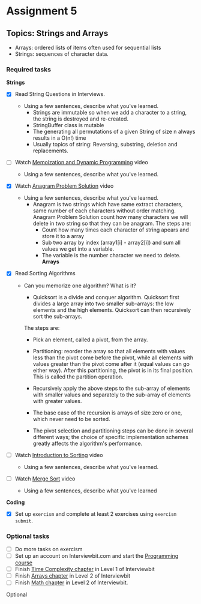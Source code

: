 # Assignment 5

## Topics: Strings and Arrays

* Arrays: ordered lists of items often used for sequential lists
* Strings: sequences of character data.

### Required tasks

**Strings**

- [x] Read String Questions in Interviews.
  - Using a few sentences, describe what you've learned.
    - Strings are immutable so when we add a character to a string, the string is destroyed and re-created.
    - StringBuffer class is mutable
    - The generating all permutations of a given String of size n always results in a O(n!) time
    - Usually topics of string: Reversing, substring, deletion and replacements.
- [ ] Watch [Memoization and Dynamic Programming](https://www.youtube.com/watch?v=P8Xa2BitN3I) video
  - Using a few sentences, describe what you've learned.
- [x] Watch [Anagram Problem Solution](https://www.youtube.com/watch?v=3MwRGPPB4tw) video
  - Using a few sentences, describe what you've learned.
    - Anagram is two strings which have same extract characters, same number of each characters without order matching. Anagram Problem Solution count how many characters we will delete in two string so that they can be anagram.
    The steps are:  
      + Count how many times each character of string apears and store it to a array
      + Sub two array by index (array1[i] - array2[i]) and sum all values we get into a variable.
      + The variable is the number character we need to delete.
**Arrays**

- [x] Read Sorting Algorithms
  - Can you memorize one algorithm? What is it?
    - Quicksort is a divide and conquer algorithm. Quicksort first divides a large array into two smaller sub-arrays: the low elements and the high elements. Quicksort can then recursively sort the sub-arrays.

    The steps are:

      + Pick an element, called a pivot, from the array.
      + Partitioning: reorder the array so that all elements with values less than the pivot come before the pivot, while all elements with values greater than the pivot come after it (equal values can go either way). After this partitioning, the pivot is in its final     position. This is called the partition operation.
      + Recursively apply the above steps to the sub-array of elements with smaller values and separately to the sub-array of elements with   greater values.
      + The base case of the recursion is arrays of size zero or one, which never need to be sorted.

      + The pivot selection and partitioning steps can be done in several different ways; the choice of specific implementation schemes greatly affects the algorithm's performance.
- [ ] Watch [Introduction to Sorting](https://www.youtube.com/watch?v=pkkFqlG0Hds) video
  - Using a few sentences, describe what you've learned.
- [ ] Watch [Merge Sort](https://www.youtube.com/watch?v=KF2j-9iSf4Q) video
  - Using a few sentences, describe what you've learned

**Coding**

- [x] Set up `exercism` and complete at least 2 exercises using `exercism submit`.

### Optional tasks

- [ ] Do more tasks on exercism
- [ ] Set up an account on Interviewbit.com and start the [Programming course](https://www.interviewbit.com/courses/programming/)
- [ ] Finish [Time Complexity chapter](https://www.interviewbit.com/courses/programming/topics/time-complexity) in Level 1 of Interviewbit
- [ ] Finish [Arrays chapter]((https://www.interviewbit.com/courses/programming/topics/arrays/)) in Level 2 of Interviewbit
- [ ] Finish [Math chapter](https://www.interviewbit.com/courses/programming/topics/math/) in Level 2 of Interviewbit.

Optional
